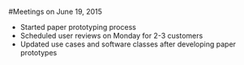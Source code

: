 #Meetings on June 19, 2015

* Started paper prototyping process
* Scheduled user reviews on Monday for 2-3 customers
* Updated use cases and software classes after developing paper prototypes
